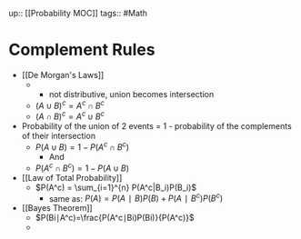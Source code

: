 up:: [[Probability MOC]]
tags:: #Math
# Complement Rules
- [[De Morgan's Laws]]
	- * not distributive, union becomes intersection
	- $(A \cup B)^c = A^c \cap B^c$
	- $(A \cap B)^c = A^c \cup B^c$
- Probability of the union of 2 events = 1 - probability of the complements of their intersection
	- $P(A∪B)=1−P(A^c∩B^c)$
		- And
	- $P(A^c∩B^c)=1−P(A∪B)$
- [[Law of Total Probability]]
	- $P(A^c) = \sum_{i=1}^{n} P(A^c|B_i)P(B_i)$
		- same as: $P(A)=P(A∣B) P(B)+P(A∣B^c) P(B^c)$
- [[Bayes Theorem]]
	- $P(Bi​∣A^c)=\frac{P(A^c∣Bi​)P(Bi)}{P(A^c)}​$
	- 